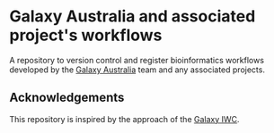 # Galaxy Australia and associated project's workflows

A repository to version control and register bioinformatics workflows developed by the [Galaxy Australia](https://usegalaxy.org.au/) team and any associated projects.

## Acknowledgements

This repository is inspired by the approach of the [Galaxy IWC](https://github.com/galaxyproject/iwc).

